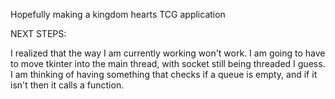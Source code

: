 Hopefully making a kingdom hearts TCG application

NEXT STEPS:

I realized that the way I am currently working won't work. I am going to have to move tkinter into the main thread, with socket still being threaded I guess. I am thinking of having something that checks if a queue is empty, and if it isn't then it calls a function.